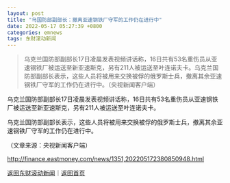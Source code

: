 ```yaml
---
layout: post
title: "乌国防部副部长：撤离亚速钢铁厂守军的工作仍在进行中"
date: 2022-05-17 05:27:39 +0800
categories: emnews
tags: 东财滚动新闻
---
```

> 乌克兰国防部副部长17日凌晨发表视频讲话称，16日共有53名重伤员从亚速钢铁厂被运送至新亚速斯克，另有211人被运送至叶连诺夫卡。乌克兰国防部副部长表示，这些人员将被用来交换被俘的俄罗斯士兵，撤离其余亚速钢铁厂守军的工作仍在进行中。（央视新闻客户端）

<p>乌克兰国防部副部长17日凌晨发表视频讲话称，16日共有53名重伤员从亚速钢铁厂被运送至新亚速斯克，另有211人被运送至叶连诺夫卡。</p>
 <p>乌克兰国防部副部长表示，这些人员将被用来交换被俘的俄罗斯士兵，撤离其余亚速钢铁厂守军的工作仍在进行中。</p><p class="em_media">（文章来源：央视新闻客户端）</p>

<http://finance.eastmoney.com/news/1351,202205172380850948.html>

[返回东财滚动新闻](//finews.withounder.com/emnews/)｜[返回首页](//finews.withounder.com/)